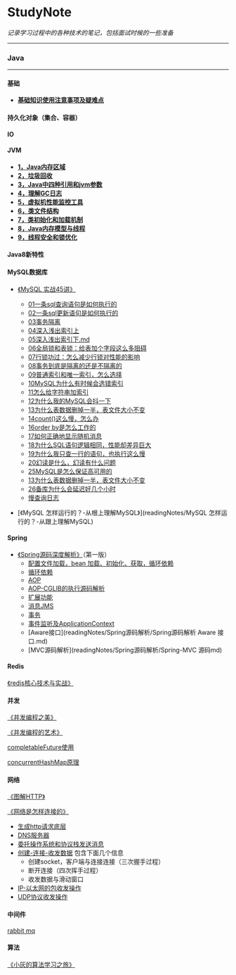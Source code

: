 # StudyNote
_记录学习过程中的各种技术的笔记，包括面试时候的一些准备_  

***




### Java
***
#### 基础

- **[基础知识使用注意事项及疑难点](docs/java/基础/基础知识使用注意事项及疑难点.md)**

#### 持久化对象（集合、容器）
#### IO
#### JVM
* **[1，Java内存区域](docs/java/jvm/Java内存区域与内存溢出异常.md)**  
* **[2，垃圾回收](docs/java/jvm/垃圾收集.md)**  
* **[3，Java中四种引用和jvm参数](docs/java/jvm/四种引用和常用参数.md)**  
* **[4，理解GC日志](docs/java/jvm/理解GC日志.md)**  
* **[5，虚拟机性能监控工具 ](docs/java/jvm/虚拟机性能监控和故障处理工具.md)**  
* **[6，类文件结构](docs/java/jvm/类文件结构.md)**  
* **[7，类初始化和加载机制](docs/java/java/jvm/类加载机制.md)**  
* **[8，Java内存模型与线程](docs/java/jvm/Java内存模型与线程.md)**  
* **[9，线程安全和锁优化](docs/java/jvm/线程安全和锁优化.md)**  
#### Java8新特性

#### MySQL数据库  
- [《MySQL 实战45讲》](docs/数据库/mysql)
  - [01一条sql查询语句是如何执行的](docs/数据库/mysql/01一条sql查询语句是如何执行的.md)  
  - [02一条sql更新语句是如何执行的](docs/数据库/mysql/02一条sql更新语句是如何执行的.md)  
  - [03事务隔离](docs/数据库/mysql/03事务隔离.md)  
  - [04深入浅出索引上](docs/数据库/mysql/04深入浅出索引上.md)  
  - [05深入浅出索引下.md](docs/数据库/mysql/05深入浅出索引下.md)  
  - [06全局锁和表锁：给表加个字段这么多阻碍](docs/数据库/mysql/06全局锁和表锁：给表加个字段这么多阻碍？.md)  
  - [07行锁功过：怎么减少行锁对性能的影响](docs/数据库/mysql/07行锁功过：怎么减少行锁对性能的影响.md)  
  - [08事务到底是隔离的还是不隔离的](docs/数据库/mysql/08事务到底是隔离的还是不隔离的.md)  
  - [09普通索引和唯一索引，怎么选择](docs/数据库/mysql//09普通索引和唯一索引.md)
  - [10MySQL为什么有时候会选错索引](docs/数据库/mysql/10MySQL为什么有时候会选错索引.md)   
  - [11怎么给字符串加索引](docs/数据库/mysql/11怎么给字符串加索引.md)   
  - [12为什么我的MySQL会抖一下](docs/数据库/mysql/12为什么我的MySQL会抖一下.md)   
  - [13为什么表数据删掉一半，表文件大小不变](docs/数据库/mysql/13为什么表数据删掉一半，表文件大小不变.md)   
  - [14count()这么慢，怎么办](docs/数据库/mysql/14count\(\)这么慢，怎么办.md)   
  - [16order by是怎么工作的](docs/数据库/mysql/16orderby是怎么工作的.md)   
  - [17如何正确地显示随机消息](docs/数据库/mysql/17如何正确地显示随机消息.md)   
  - [18为什么SQL语句逻辑相同，性能却差异巨大](docs/数据库/mysql/18为什么SQL语句逻辑相同，性能却差异巨大.md)   
  - [19为什么我只查一行的语句，也执行这么慢](docs/数据库/mysql/19为什么我只查一行的语句，也执行这么慢.md)   
  - [20幻读是什么，幻读有什么问题](docs/数据库/mysql/20幻读是什么，幻读有什么问题.md)   
  - [25MySQL是怎么保证高可用的](docs/数据库/mysql/25MySQL是怎么保证高可用的.md)   
  - [13为什么表数据删掉一半，表文件大小不变](docs/数据库/mysql/13为什么表数据删掉一半，表文件大小不变.md)   
  - [26备库为什么会延迟好几个小时](docs/数据库/mysql/26备库为什么会延迟好几个小时.md)   
  - [慢查询日志](docs/数据库/mysql/慢查询日志.md) 

- [《MySQL 怎样运行的？-从根上理解MySQL》](readingNotes/MySQL 怎样运行的？-从跟上理解MySQL)

#### Spring 

- [《Spring源码深度解析》](readingNotes/Spring源码解析/)（第一版）
  - [配置文件加载，bean 加载、初始化、获取，循环依赖](readingNotes/Spring源码解析/Spring源码解析1-bean解析和加载.md)
  - [循环依赖](readingNotes/Spring源码解析/Spring源码解析6-循环依赖.md)
  - [AOP](readingNotes/Spring源码解析/Spring源码解析5-AOP.md)
  - [AOP-CGLIB的执行源码解析](readingNotes/Spring源码解析/AOP-cglib执行源码解析.md)
  - [扩展功能](readingNotes/Spring源码解析/Spring源码解析2-bean扩展.md) 
  - [消息JMS](readingNotes/Spring源码解析/Spring源码解析3-消息.md)
  - [事务](readingNotes/Spring源码解析/Spring源码解析4-事务.md) 
  - [事件监听及ApplicationContext](readingNotes/Spring源码解析/Spring-ApplicationContext及事件监听解析.md) 
  - [Aware接口](readingNotes/Spring源码解析/Spring源码解析 Aware 接口.md) 
  - [MVC源码解析](readingNotes/Spring源码解析/Spring-MVC 源码md)

#### Redis 

[《redis核心技术与实战》](readingNotes/redis核心技术与实战/目录.md) 

#### 并发

[《并发编程之美》](readingNotes/并发编程之美)

[《并发编程的艺术》](readingNotes/并发编程的艺术)

[completableFuture使用](docs/java/并发/completableFuture使用.md)

[concurrentHashMap原理](docs/java/并发/concurrentHashMap原理.md)

#### 网络

[《图解HTTP》](readingNotes/图解HTTP)

[《网络是怎样连接的》](readingNotes/网络是怎样连接的)
- [生成http请求底层](readingNotes/网络是怎样连接的/1-1生成发送http请求底层.md)
- [DNS服务器](readingNotes/网络是怎样连接的/1-2DNS服务器.md)
- [委托操作系统和协议栈发送消息](readingNotes/网络是怎样连接的/1-3委托操作系统和协议栈发送消息.md)
- [创建-连接-收发数据](readingNotes/网络是怎样连接的/2-1协议栈和网卡-创建-连接-收发数据.md) 包含下面几个信息
  - 创建socket，客户端与连接连接（三次握手过程）
  - 断开连接（四次挥手过程）
  - 收发数据与滑动窗口
- [IP-以太网的包收发操作](readingNotes/网络是怎样连接的/2-2协议栈和网卡-IP与以太网的包收发操作.md)
- [UDP协议收发操作](readingNotes/网络是怎样连接的/2-3协议栈和网卡-UDP协议收发操作.md)
#### 中间件

[rabbit mq](docs/rabbitmq)

#### 算法

[《小灰的算法学习之旅》](docs/算法/小灰的算法之旅-学习.md)

